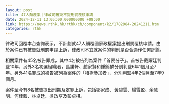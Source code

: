 ```yaml
---
layout: post
title: 47人顛覆案｜律政司確認不提刑罰覆核申請
date: 2024-12-11 13:05:00.000000000 +08:00
link: https://news.rthk.hk/rthk/ch/component/k2/1782984-20241211.htm
categories: rthk
---
```


律政司回覆本台查詢表示，不計劃就47人顛覆國家政權案提出刑罰覆核申請。由於案件已有被告就刑罰申請上訴，律政司不宜就案件的判刑是否合適作任何評論。

相關案件有45名被告罪成，其中4名被告列為案件「首要分子」。首被告戴耀廷判監10年，另外3名初選組織者，區諾軒、趙家賢和鍾錦麟分別判監6年1個月至7年。另外41名罪成的被告被列為案件的「積極參加者」，分別判監4年2個月至7年9個月。

案件至今有8名被告提出刑期及定罪上訴，包括鄒家成、黃碧雲、楊雪盈、余慧明、何桂藍、林卓廷、吳政亨及彭卓棋。
